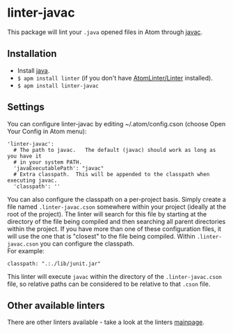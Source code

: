 # linter-javac

This package will lint your `.java` opened files in Atom through [javac](http://docs.oracle.com/javase/7/docs/technotes/tools/windows/javac.html).

## Installation

* Install [java](http://www.java.com/).
* `$ apm install linter` (if you don't have [AtomLinter/Linter](https://github.com/AtomLinter/Linter) installed).
* `$ apm install linter-javac`

## Settings
You can configure linter-javac by editing ~/.atom/config.cson (choose Open Your Config in Atom menu):

    'linter-javac':
      # The path to javac.   The default (javac) should work as long as you have it
      # in your system PATH.
      'javaExecutablePath': "javac"
      # Extra classpath.  This will be appended to the classpath when executing javac.
      'classpath': ''

You can also configure the classpath on a per-project basis.  Simply create a file
named `.linter-javac.cson` somewhere within your project (ideally at the root of
the project).  The linter will search
for this file by starting at the directory of the file being compiled and then
searching all parent directories within the project.  If you have more than one
of these configuration files, it will use the one that is "closest" to the file
being compiled.  Within `.linter-javac.cson` you can configure the classpath.  
For example:

    classpath: ".:./lib/junit.jar"

This linter will execute `javac` within the directory of the `.linter-javac.cson`
file, so relative paths can be considered to be relative to that `.cson`
file.

## Other available linters
There are other linters available - take a look at the linters [mainpage](https://github.com/AtomLinter/Linter).
